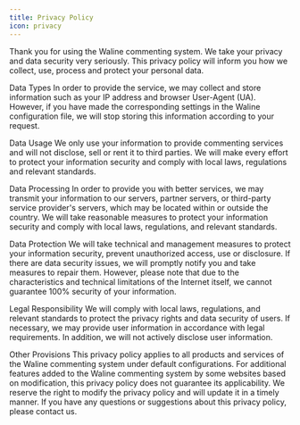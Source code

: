 ```yaml
---
title: Privacy Policy
icon: privacy
---
```




Thank you for using the Waline commenting system. We take your privacy and data security very seriously. This privacy policy will inform you how we collect, use, process and protect your personal data.

Data Types
In order to provide the service, we may collect and store information such as your IP address and browser User-Agent (UA). However, if you have made the corresponding settings in the Waline configuration file, we will stop storing this information according to your request.

Data Usage
We only use your information to provide commenting services and will not disclose, sell or rent it to third parties. We will make every effort to protect your information security and comply with local laws, regulations and relevant standards.

Data Processing
In order to provide you with better services, we may transmit your information to our servers, partner servers, or third-party service provider's servers, which may be located within or outside the country. We will take reasonable measures to protect your information security and comply with local laws, regulations, and relevant standards.

Data Protection
We will take technical and management measures to protect your information security, prevent unauthorized access, use or disclosure. If there are data security issues, we will promptly notify you and take measures to repair them. However, please note that due to the characteristics and technical limitations of the Internet itself, we cannot guarantee 100% security of your information.

Legal Responsibility
We will comply with local laws, regulations, and relevant standards to protect the privacy rights and data security of users. If necessary, we may provide user information in accordance with legal requirements. In addition, we will not actively disclose user information.

Other Provisions
This privacy policy applies to all products and services of the Waline commenting system under default configurations. For additional features added to the Waline commenting system by some websites based on modification, this privacy policy does not guarantee its applicability. We reserve the right to modify the privacy policy and will update it in a timely manner. If you have any questions or suggestions about this privacy policy, please contact us.